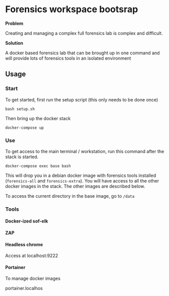 # Forensics workspace bootsrap

**Problem**

Creating and managing a complex full forensics lab is complex and difficult.

**Solution**

A docker based forensics lab that can be brought up in one command and will provide lots of forensics tools in an isolated environment


## Usage

### Start

To get started, first run the setup script (this only needs to be done once)
```
bash setup.sh
```

Then bring up the docker stack
```
docker-compose up
```

### Use

To get access to the main terminal / workstation, run this command after the stack is started.

```
docker-compose exec base bash
```

This will drop you in a debian docker image with forensics tools installed (`forensics-all` and `forensics-extra`).
You will have access to all the other docker images in the stack.  The other images are described below.

To access the current directory in the base image, go to `/data`

### Tools


#### Docker-ized sof-elk

#### ZAP

#### Headless chrome

Access at localhost:9222

#### Portainer

To manage docker images

portainer.localhos